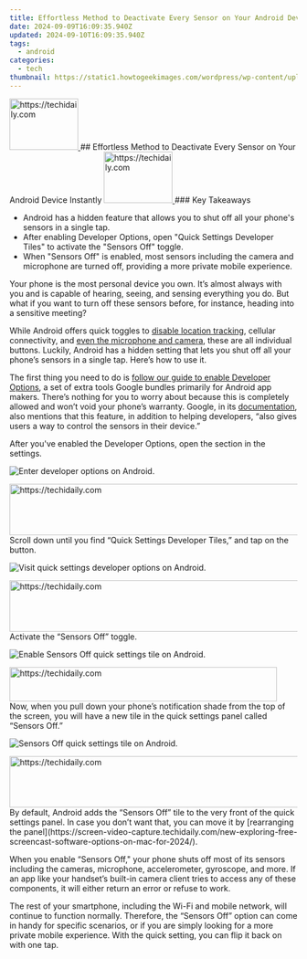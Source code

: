```yaml
---
title: Effortless Method to Deactivate Every Sensor on Your Android Device Instantly
date: 2024-09-09T16:09:35.940Z
updated: 2024-09-10T16:09:35.940Z
tags:
  - android
categories:
  - tech
thumbnail: https://static1.howtogeekimages.com/wordpress/wp-content/uploads/wm/2023/10/close-look-at-the-three-rear-camera-sensors-on-the-back-of-the-google-pixel-8-pro.jpg
---
```


<!-- affiliate ads begin -->
<a href="https://aligracehair.sjv.io/c/5597632/2115938/19272" target="_top" id="2115938">
  <img src="//a.impactradius-go.com/display-ad/19272-2115938" border="0" alt="https://techidaily.com" width="120" height="90"/>
</a>
<img height="0" width="0" src="https://aligracehair.sjv.io/i/5597632/2115938/19272" style="position:absolute;visibility:hidden;" border="0" />
<!-- affiliate ads end -->
## Effortless Method to Deactivate Every Sensor on Your Android Device Instantly

<!-- affiliate ads begin -->
<a href="https://aligracehair.sjv.io/c/5597632/2135406/19272" target="_top" id="2135406">
  <img src="//a.impactradius-go.com/display-ad/19272-2135406" border="0" alt="https://techidaily.com" width="120" height="90"/>
</a>
<img height="0" width="0" src="https://aligracehair.sjv.io/i/5597632/2135406/19272" style="position:absolute;visibility:hidden;" border="0" />
<!-- affiliate ads end -->
### Key Takeaways

* Android has a hidden feature that allows you to shut off all your phone's sensors in a single tap.
* After enabling Developer Options, open "Quick Settings Developer Tiles" to activate the "Sensors Off" toggle.
* When "Sensors Off" is enabled, most sensors including the camera and microphone are turned off, providing a more private mobile experience.

 Your phone is the most personal device you own. It’s almost always with you and is capable of hearing, seeing, and sensing everything you do. But what if you want to turn off these sensors before, for instance, heading into a sensitive meeting?

 While Android offers quick toggles to [disable location tracking](https://win11-tips.techidaily.com/get-ahead-with-windows-11-integrating-outlook-preview/), cellular connectivity, and [even the microphone and camera](https://sim-unlock.techidaily.com/in-2024-network-locked-sim-card-inserted-on-your-lava-blaze-2-5g-phone-unlock-it-now-by-drfone-android/), these are all individual buttons. Luckily, Android has a hidden setting that lets you shut off all your phone’s sensors in a single tap. Here’s how to use it.

 The first thing you need to do is [follow our guide to enable Developer Options](https://desktop-recording.techidaily.com/premium-video-capture-without-extras-for-2024/), a set of extra tools Google bundles primarily for Android app makers. There’s nothing for you to worry about because this is completely allowed and won’t void your phone’s warranty. Google, in its [documentation](https://source.android.com/devices/sensors/sensors-off), also mentions that this feature, in addition to helping developers, “also gives users a way to control the sensors in their device.”

 After you've enabled the Developer Options, open the section in the settings.

![Enter developer options on Android.](https://static1.howtogeekimages.com/wordpress/wp-content/uploads/2024/01/screenshot_20240110-164012.png) 

<!-- affiliate ads begin -->
<a href="https://ephamedtechinc.pxf.io/c/5597632/2137213/26400" target="_top" id="2137213">
  <img src="//a.impactradius-go.com/display-ad/26400-2137213" border="0" alt="https://techidaily.com" width="728" height="90"/>
</a>
<img height="0" width="0" src="https://ephamedtechinc.pxf.io/i/5597632/2137213/26400" style="position:absolute;visibility:hidden;" border="0" />
<!-- affiliate ads end -->
 Scroll down until you find “Quick Settings Developer Tiles,” and tap on the button.

![Visit quick settings developer options on Android.](https://static1.howtogeekimages.com/wordpress/wp-content/uploads/2024/01/screenshot_20240110-164022.png) 

<!-- affiliate ads begin -->
<a href="https://ephamedtechinc.pxf.io/c/5597632/2130532/26400" target="_top" id="2130532">
  <img src="//a.impactradius-go.com/display-ad/26400-2130532" border="0" alt="https://techidaily.com" width="728" height="90"/>
</a>
<img height="0" width="0" src="https://ephamedtechinc.pxf.io/i/5597632/2130532/26400" style="position:absolute;visibility:hidden;" border="0" />
<!-- affiliate ads end -->
 Activate the “Sensors Off” toggle.

![Enable Sensors Off quick settings tile on Android.](https://static1.howtogeekimages.com/wordpress/wp-content/uploads/2024/01/screenshot_20240110-164032.png) 

<!-- affiliate ads begin -->
<a href="https://aligracehair.sjv.io/c/5597632/2115920/19272" target="_top" id="2115920">
  <img src="//a.impactradius-go.com/display-ad/19272-2115920" border="0" alt="https://techidaily.com" width="468" height="60"/>
</a>
<img height="0" width="0" src="https://aligracehair.sjv.io/i/5597632/2115920/19272" style="position:absolute;visibility:hidden;" border="0" />
<!-- affiliate ads end -->
 Now, when you pull down your phone’s notification shade from the top of the screen, you will have a new tile in the quick settings panel called “Sensors Off.”

![Sensors Off quick settings tile on Android.](https://static1.howtogeekimages.com/wordpress/wp-content/uploads/2024/01/screenshot_20240110-164040.png) 

<!-- affiliate ads begin -->
<a href="https://unicoeye.pxf.io/c/5597632/2134223/18498" target="_top" id="2134223">
  <img src="//a.impactradius-go.com/display-ad/18498-2134223" border="0" alt="https://techidaily.com" width="728" height="90"/>
</a>
<img height="0" width="0" src="https://unicoeye.pxf.io/i/5597632/2134223/18498" style="position:absolute;visibility:hidden;" border="0" />
<!-- affiliate ads end -->
 By default, Android adds the “Sensors Off” tile to the very front of the quick settings panel. In case you don’t want that, you can move it by [rearranging the panel](https://screen-video-capture.techidaily.com/new-exploring-free-screencast-software-options-on-mac-for-2024/).

 When you enable “Sensors Off," your phone shuts off most of its sensors including the cameras, microphone, accelerometer, gyroscope, and more. If an app like your handset’s built-in camera client tries to access any of these components, it will either return an error or refuse to work.

 The rest of your smartphone, including the Wi-Fi and mobile network, will continue to function normally. Therefore, the “Sensors Off” option can come in handy for specific scenarios, or if you are simply looking for a more private mobile experience. With the quick setting, you can flip it back on with one tap.

<ins class="adsbygoogle"
     style="display:block"
     data-ad-format="autorelaxed"
     data-ad-client="ca-pub-7571918770474297"
     data-ad-slot="1223367746"></ins>



<ins class="adsbygoogle"
     style="display:block"
     data-ad-client="ca-pub-7571918770474297"
     data-ad-slot="8358498916"
     data-ad-format="auto"
     data-full-width-responsive="true"></ins>


